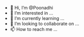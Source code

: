 - 👋 Hi, I’m @Poonadhi
- 👀 I’m interested in ...
- 🌱 I’m currently learning ...
- 💞️ I’m looking to collaborate on ...
- 📫 How to reach me ...

<!---
Poonadhi/Poonadhi is a ✨ special ✨ repository because its `README.md` (this file) appears on your GitHub profile.
You can click the Preview link to take a look at your changes.
--->
